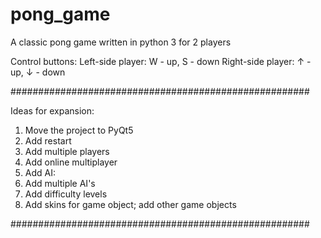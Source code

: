# pong_game
A classic pong game written in python 3 for 2 players

Control buttons:
Left-side player: W - up, S - down
Right-side player: ↑ - up, ↓ - down

######################################################

Ideas for expansion:
1) Move the project to PyQt5
2) Add restart
3) Add multiple players
4) Add online multiplayer
5) Add AI:
  1) Add multiple AI's
  2) Add difficulty levels
6) Add skins for game object; add other game objects

######################################################
